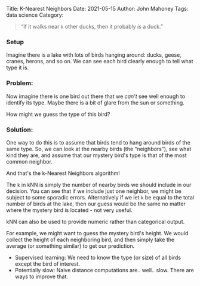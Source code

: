 Title: K-Nearest Neighbors
Date: 2021-05-15
Author: John Mahoney
Tags: data science
Category: 

> “If it walks near `k` other ducks, then it probably *is* a duck.”

### Setup
Imagine there is a lake with lots of birds hanging around: ducks, geese, cranes, herons, and so on.
We can see each bird clearly enough to tell what type it is.

### Problem:
Now imagine there is one bird out there that we *can’t* see well enough to identify its type.
Maybe there is a bit of glare from the sun or something.

How might we guess the type of this bird?

### Solution:
One way to do this is to assume that birds tend to hang around birds of the same type.
So, we can look at the nearby birds (the “neighbors”), see what kind they are, and assume that our mystery bird's type is that of the most common neighbor.

And that's the k-Nearest Neighbors algorithm!

The `k` in kNN is simply the number of nearby birds we should include in our decision.
You can see that if we include just one neighbor, we might be subject to some sporadic errors.
Alternatively if we let `k` be equal to the total number of birds at the lake, then our guess would be the same no matter where the mystery bird is located - not very useful.

kNN can also be used to provide numeric rather than categorical output.

For example, we might want to guess the mystery bird's height.
We would collect the height of each neighboring bird, and then simply take the average (or something similar) to get our prediction.

- Supervised learning: We need to know the type (or size) of all birds except the bird of interest.
- Potentially slow: Naive distance computations are.. well.. slow. There are ways to improve that.